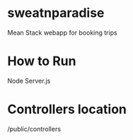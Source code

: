 # sweatnparadise
Mean Stack webapp for booking trips



How to Run
==================

Node Server.js




Controllers location
========================

/public/controllers
